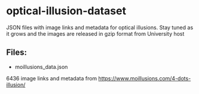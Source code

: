 # optical-illusion-dataset
JSON files with image links and metadata for optical illusions. Stay tuned as it grows and the images are released in gzip format from University host

## Files:
* moillusions_data.json 

6436 image links and metadata from https://www.moillusions.com/4-dots-illusion/
